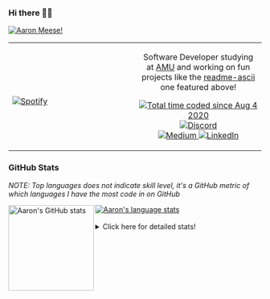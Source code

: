 ### Hi there 👋🏻
[![Aaron Meese!](https://user-images.githubusercontent.com/17814535/88975338-a2aabf00-d27f-11ea-963f-8a19608716b4.png)](https://github.com/ajmeese7/readme-ascii "README ASCII")

<!-- Modified from project here: https://github.com/novatorem/novatorem -->
<table width="100%"> 
  <tr>
  <td width="50%">
      
&nbsp; <br> [![Spotify](https://ajmeese7.vercel.app/api/spotify)](https://open.spotify.com/user/ajmeese)

  </td>
  <td width="50%">
    <p align="center">
    Software Developer studying at <a href="https://www.amu.apus.edu/">AMU</a> and working on fun 
    projects like the <a href="https://github.com/ajmeese7/readme-ascii">readme-ascii</a> one featured above!
    </p>
    <p align="center">
      <a href="https://wakatime.com/@f726891d-3b02-46cd-9b60-e8c59f9e2b14">
        <img src="https://wakatime.com/badge/user/f726891d-3b02-46cd-9b60-e8c59f9e2b14.svg" alt="Total time coded since Aug 4 2020" />
      </a>
      <a href="http://link.aaronmeese.com/discord">
        <img src="https://img.shields.io/badge/discord-ajmeese7%234835-369?style=flat-square&logo=discord&logoColor=white&color=purple" alt="Discord" title="Discord">
      </a>
      <br />
      <a href="https://link.aaronmeese.com/medium">
        <img src="https://img.shields.io/badge/medium-ajmeese7-1DB954?style=flat-square&logo=medium&logoColor=white" alt="Medium" title="Medium">
      </a>
      <a href="https://link.aaronmeese.com/linkedin">
        <img src="https://img.shields.io/badge/linkedIn-aaronmeese-1DB954?style=flat-square&logo=linkedin&logoColor=white&color=blue" alt="LinkedIn" title="LinkedIn">
      </a>
    </p>
  </td>

</table>

[//]: <> (The `&nbsp;` is to have Aphelion take up more space)

### GitHub Stats ###
*NOTE: Top languages does not indicate skill level, it's a GitHub metric of which languages I have the most code in on GitHub*

<a href="https://profile-summary-for-github.com/user/ajmeese7">
  <img align="left" height="170px" src="https://github-readme-stats.vercel.app/api?username=ajmeese7&show_icons=true&line_height=27&count_private=true&include_all_commits=true" alt="Aaron's GitHub stats"/>
  <img src="https://github-readme-stats.vercel.app/api/top-langs/?username=ajmeese7&hide_langs_below=5&layout=compact" alt="Aaron's language stats"/>
</a>

<br />
<br />
<details>
<summary>Click here for detailed stats!</summary>

### :zap: Recent Activity
<!--START_SECTION:activity-->
1. 🗣 Commented on [#1641](https://github.com/Automattic/node-canvas/issues/1641) in [Automattic/node-canvas](https://github.com/Automattic/node-canvas)
2. 💪 Opened PR [#29](https://github.com/imabp/WebTerminal/pull/29) in [imabp/WebTerminal](https://github.com/imabp/WebTerminal)
3. ❗️ Opened issue [#274](https://github.com/1j01/jspaint/issues/274) in [1j01/jspaint](https://github.com/1j01/jspaint)
4. ❗️ Opened issue [#5](https://github.com/rogeriopvl/8bit/issues/5) in [rogeriopvl/8bit](https://github.com/rogeriopvl/8bit)
5. ❌ Closed PR [#2](https://github.com/bonfire-networks/bonfire_data_access_control/pull/2) in [bonfire-networks/bonfire_data_access_control](https://github.com/bonfire-networks/bonfire_data_access_control)
<!--END_SECTION:activity-->

### 🧐 Waka Stats
<!--START_SECTION:waka-->
![Code Time](http://img.shields.io/badge/Code%20Time-637%20hrs%2029%20mins-blue)

**🐱 My GitHub Data** 

> 🏆 80 Contributions in the Year 2022
 > 
> 📦 331.0 kB Used in GitHub's Storage 
 > 
> 🚫 Not Opted to Hire
 > 
> 📜 78 Public Repositories 
 > 
> 🔑 21 Private Repositories  
 > 
**I'm an Early 🐤** 

```text
🌞 Morning    225 commits    ███████░░░░░░░░░░░░░░░░░░   29.64% 
🌆 Daytime    288 commits    █████████░░░░░░░░░░░░░░░░   37.94% 
🌃 Evening    231 commits    ███████░░░░░░░░░░░░░░░░░░   30.43% 
🌙 Night      15 commits     ░░░░░░░░░░░░░░░░░░░░░░░░░   1.98%

```
📅 **I'm Most Productive on Sunday** 

```text
Monday       76 commits     ██░░░░░░░░░░░░░░░░░░░░░░░   10.01% 
Tuesday      117 commits    ███░░░░░░░░░░░░░░░░░░░░░░   15.42% 
Wednesday    99 commits     ███░░░░░░░░░░░░░░░░░░░░░░   13.04% 
Thursday     92 commits     ███░░░░░░░░░░░░░░░░░░░░░░   12.12% 
Friday       94 commits     ███░░░░░░░░░░░░░░░░░░░░░░   12.38% 
Saturday     133 commits    ████░░░░░░░░░░░░░░░░░░░░░   17.52% 
Sunday       148 commits    █████░░░░░░░░░░░░░░░░░░░░   19.5%

```


📊 **This Week I Spent My Time On** 

```text
⌚︎ Time Zone: America/New_York

💬 Programming Languages: 
JavaScript               8 hrs 5 mins        █████████░░░░░░░░░░░░░░░░   38.93% 
JSON                     3 hrs 23 mins       ████░░░░░░░░░░░░░░░░░░░░░   16.29% 
Markdown                 2 hrs 32 mins       ███░░░░░░░░░░░░░░░░░░░░░░   12.26% 
Bash                     2 hrs 8 mins        ██░░░░░░░░░░░░░░░░░░░░░░░   10.32% 
Docker                   1 hr 24 mins        █░░░░░░░░░░░░░░░░░░░░░░░░   6.76%

🐱‍💻 Projects: 
karameese.com            12 hrs 41 mins      ███████████████░░░░░░░░░░   61.1% 
aaronmeese.com           6 hrs 48 mins       ████████░░░░░░░░░░░░░░░░░   32.74% 
vault                    1 hr 4 mins         █░░░░░░░░░░░░░░░░░░░░░░░░   5.16% 
raspberrypi              10 mins             ░░░░░░░░░░░░░░░░░░░░░░░░░   0.84% 
Unknown Project          2 mins              ░░░░░░░░░░░░░░░░░░░░░░░░░   0.17%

```

**I Mostly Code in JavaScript** 

```text
JavaScript               31 repos            █████████████░░░░░░░░░░░░   51.67% 
HTML                     8 repos             ███░░░░░░░░░░░░░░░░░░░░░░   13.33% 
Java                     4 repos             █░░░░░░░░░░░░░░░░░░░░░░░░   6.67% 
CSS                      3 repos             █░░░░░░░░░░░░░░░░░░░░░░░░   5.0% 
Python                   3 repos             █░░░░░░░░░░░░░░░░░░░░░░░░   5.0%

```



 Last Updated on 17/01/2022
<!--END_SECTION:waka-->
</details>
